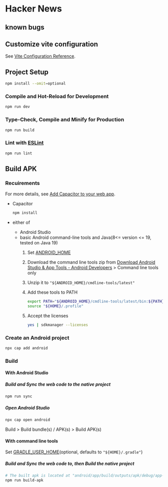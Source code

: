 # Hacker News 

## known bugs

## Customize vite configuration

See [Vite Configuration Reference](https://vitejs.dev/config/).

## Project Setup

```sh
npm install --omit=optional
```

### Compile and Hot-Reload for Development

```sh
npm run dev
```

### Type-Check, Compile and Minify for Production

```sh
npm run build
```

### Lint with [ESLint](https://eslint.org/)

```sh
npm run lint
```

## Build APK

### Recuirements

For more details, see [Add Capacitor to your web app](https://capacitorjs.com/docs/getting-started#add-capacitor-to-your-web-app).

- Capacitor

   ```sh
   npm install
   ```

- either of
  - Android Studio
  - basic Android command-line tools and Java(8<= version <= 19, tested on Java 19)
    1. Set [ANDROID_HOME](https://developer.android.com/tools/variables#android_home)
    2. Download the command line tools zip from [Download Android Studio & App Tools - Android Developers](https://developer.android.com/studio) > Command line tools only
    3. Unzip it to `"${ANDROID_HOME}/cmdline-tools/latest"`
    4. Add these tools to PATH

        ```sh
        export PATH="${ANDROID_HOME}/cmdline-tools/latest/bin:${PATH}" >> "${HOME}/.profile"
        source "${HOME}/.profile"
        ```

    5. Accept the licenses

        ```sh
        yes | sdkmanager --licenses
        ```

### Create an Android project

```sh
npx cap add android
```

### Build

#### With Android Studio

##### Build and Sync the web code to the native project

```sh
npm run sync
```

##### Open Android Studio

```sh
npx cap open android
```

Build > Build bundle(s) / APK(s) > Build APK(s)  

#### With command line tools

Set [GRADLE_USER_HOME](https://docs.gradle.org/current/userguide/directory_layout.html#dir:gradle_user_home)(optional, defaults to `"${HOME}/.gradle"`)

##### Build and Sync the web code to, then Build the native project

```sh
# The built apk is located at "android/app/build/outputs/apk/debug/app-debug.apk"
npm run build-apk
```
